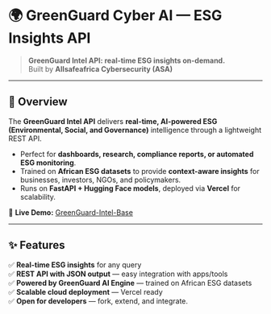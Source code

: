 # 🌍 GreenGuard Cyber AI — ESG Insights API

> **GreenGuard Intel API: real-time ESG insights on-demand.**  
> Built by **Allsafeafrica Cybersecurity (ASA)**  

---

## 📖 Overview

The **GreenGuard Intel API** delivers **real-time, AI-powered ESG (Environmental, Social, and Governance)** intelligence through a lightweight REST API.  

- Perfect for **dashboards, research, compliance reports, or automated ESG monitoring**.  
- Trained on **African ESG datasets** to provide **context-aware insights** for businesses, investors, NGOs, and policymakers.  
- Runs on **FastAPI + Hugging Face models**, deployed via **Vercel** for scalability.  

🔗 **Live Demo:** [GreenGuard-Intel-Base](https://huggingface.co/datasets/Allsafeafrica/GreenGuard-Intel-Base)

---

## ✨ Features

✅ **Real-time ESG insights** for any query  
✅ **REST API with JSON output** — easy integration with apps/tools  
✅ **Powered by GreenGuard AI Engine** — trained on African ESG datasets  
✅ **Scalable cloud deployment** — Vercel ready  
✅ **Open for developers** — fork, extend, and integrate. 
